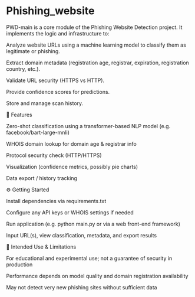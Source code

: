 # Phishing_website
PWD-main is a core module of the Phishing Website Detection project. It implements the logic and infrastructure to:

Analyze website URLs using a machine learning model to classify them as legitimate or phishing.

Extract domain metadata (registration age, registrar, expiration, registration country, etc.).

Validate URL security (HTTPS vs HTTP).

Provide confidence scores for predictions.

Store and manage scan history.

🔧 Features

Zero-shot classification using a transformer-based NLP model (e.g. facebook/bart-large-mnli)

WHOIS domain lookup for domain age & registrar info

Protocol security check (HTTP/HTTPS)

Visualization (confidence metrics, possibly pie charts)

Data export / history tracking

⚙️ Getting Started

Install dependencies via requirements.txt

Configure any API keys or WHOIS settings if needed

Run application (e.g. python main.py or via a web front-end framework)

Input URL(s), view classification, metadata, and export results

🎯 Intended Use & Limitations

For educational and experimental use; not a guarantee of security in production

Performance depends on model quality and domain registration availability

May not detect very new phishing sites without sufficient data
